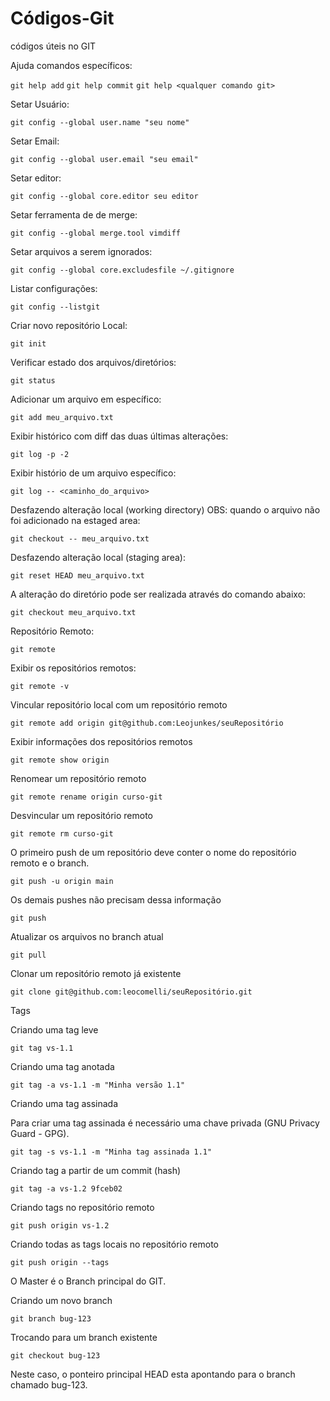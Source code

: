 # Códigos-Git
códigos úteis no GIT

Ajuda comandos específicos:

   `git help add`
   `git help commit`
   `git help <qualquer comando git>`
   
   
Setar Usuário:

```git config --global user.name "seu nome"```

Setar Email:
   
```git config --global user.email "seu email"```

Setar editor:

```git config --global core.editor seu editor```

Setar ferramenta de de merge:

```git config --global merge.tool vimdiff```

Setar arquivos a serem ignorados:

```git config --global core.excludesfile ~/.gitignore```

Listar configurações:

```git config --listgit```

Criar novo repositório Local:

```git init```

Verificar estado dos arquivos/diretórios:

```git status```

Adicionar um arquivo em específico:

```git add meu_arquivo.txt```

Exibir histórico com diff das duas últimas alterações:

```git log -p -2```

Exibir histório de um arquivo específico:

```git log -- <caminho_do_arquivo>```

Desfazendo alteração local (working directory) OBS: quando o arquivo não foi adicionado na estaged area:

```git checkout -- meu_arquivo.txt```

Desfazendo alteração local (staging area):

```git reset HEAD meu_arquivo.txt```

A alteração do diretório pode ser realizada através do comando abaixo:

```git checkout meu_arquivo.txt```

Repositório Remoto:

```git remote```

Exibir os repositórios remotos:

```git remote -v```

Vincular repositório local com um repositório remoto

`git remote add origin git@github.com:Leojunkes/seuRepositório`

Exibir informações dos repositórios remotos

`git remote show origin`

Renomear um repositório remoto

`git remote rename origin curso-git`

Desvincular um repositório remoto

`git remote rm curso-git`

O primeiro push de um repositório deve conter o nome do repositório remoto e o branch.

`git push -u origin main` 

Os demais pushes não precisam dessa informação

`git push`

Atualizar os arquivos no branch atual

`git pull`

Clonar um repositório remoto já existente

`git clone git@github.com:leocomelli/seuRepositório.git`

Tags

Criando uma tag leve

`git tag vs-1.1`

Criando uma tag anotada

`git tag -a vs-1.1 -m "Minha versão 1.1"`

Criando uma tag assinada

Para criar uma tag assinada é necessário uma chave privada (GNU Privacy Guard - GPG).

`git tag -s vs-1.1 -m "Minha tag assinada 1.1"`

Criando tag a partir de um commit (hash)

`git tag -a vs-1.2 9fceb02`

Criando tags no repositório remoto

`git push origin vs-1.2`

Criando todas as tags locais no repositório remoto

`git push origin --tags`

O Master é o Branch principal do GIT.

Criando um novo branch

`git branch bug-123`

Trocando para um branch existente

`git checkout bug-123`

Neste caso, o ponteiro principal HEAD esta apontando para o branch chamado bug-123.





